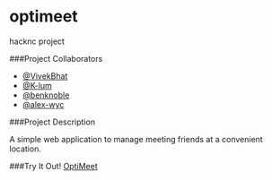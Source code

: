 # optimeet
hacknc project

###Project Collaborators

 * [@VivekBhat](https://github.com/VivekBhat)
 * [@K-lum](https://github.com/K-lum)
 * [@benknoble](https://github.com/benknoble)
 * [@alex-wyc](https://github.com/alex-wyc)

###Project Description

A simple web application to manage meeting friends at a convenient location.

###Try It Out!
[OptiMeet](http://104.236.86.43:2000)
